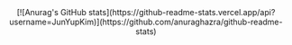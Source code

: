 <div align=center>
[![Anurag's GitHub stats](https://github-readme-stats.vercel.app/api?username=JunYupKim)](https://github.com/anuraghazra/github-readme-stats)
</div>
<!--
**JunYupKim/JunYupKim** is a ✨ _special_ ✨ repository because its `README.md` (this file) appears on your GitHub profile.

Here are some ideas to get you started:

- 🔭 I’m currently working on ...
- 🌱 I’m currently learning ...
- 👯 I’m looking to collaborate on ...
- 🤔 I’m looking for help with ...
- 💬 Ask me about ...
- 📫 How to reach me: ...
- 😄 Pronouns: ...
- ⚡ Fun fact: ...
-->
